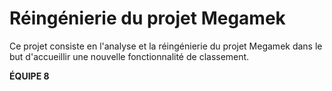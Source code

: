 # **Réingénierie du projet Megamek**

Ce projet consiste en l'analyse et la réingénierie du projet Megamek dans le but d'accueillir une nouvelle fonctionnalité de classement.

**ÉQUIPE 8**

